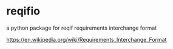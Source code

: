 # reqifio

a python package for reqif requirements interchange format

https://en.wikipedia.org/wiki/Requirements_Interchange_Format

